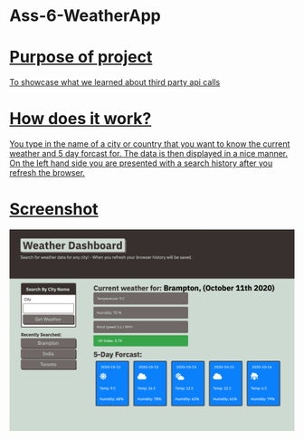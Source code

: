 # Ass-6-WeatherApp
<a href="https://asgharbhutta.github.io/Ass-6-WeatherApp/"/>

# Purpose of project

To showcase what we learned about third party api calls

# How does it work?

You type in the name of a city or country that you want to know the current weather and 5 day forcast for.  The data is then displayed in a nice manner.
On the left hand side you are presented with a search history after you refresh the browser.

# Screenshot
<img src="https://github.com/asgharbhutta/Ass-6-WeatherApp/blob/master/appImage.png">

